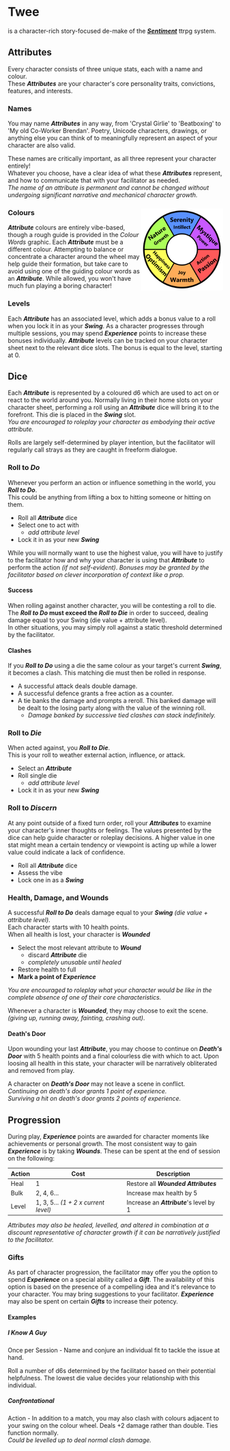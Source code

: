 # Twee
is a character-rich story-focused de-make of the [***Sentiment***](https://www.patreon.com/sentimentttrpg) ttrpg system.

## Attributes
Every character consists of three unique stats, each with a name and colour.  
These ***Attributes*** are your character's core personality traits, convictions, features, and interests.

### Names
You may name ***Attributes*** in any way, from 'Crystal Girlie' to 'Beatboxing' to 'My old Co-Worker Brendan'. Poetry, Unicode characters, drawings, or anything else you can think of to meaningfully represent an aspect of your character are also valid.

These names are critically important, as all three represent your character entirely!  
Whatever you choose, have a clear idea of what these ***Attributes*** represent, and how to communicate that with your facilitator as needed.  
*The name of an attribute is permanent and cannot be changed without undergoing significant narrative and mechanical character growth.*

### Colours <img src="colour words.png" align="right" style="max-height: 12rem;" />
***Attribute*** colours are entirely vibe-based, though a rough guide is provided in the *Colour Words* graphic. Each ***Attribute*** must be a different colour. Attempting to balance or concentrate a character around the wheel may help guide their formation, but take care to avoid using one of the guiding colour words as an ***Attribute***. While allowed, you won't have much fun playing a boring character!

### Levels
Each ***Attribute*** has an associated level, which adds a bonus value to a roll when you lock it in as your ***Swing***. As a character progresses through multiple sessions, you may spend ***Experience*** points to increase these bonuses individually. ***Attribute*** levels can be tracked on your character sheet next to the relevant dice slots. The bonus is equal to the level, starting at 0.
 
## Dice
Each ***Attribute*** is represented by a coloured d6 which are used to act on or react to the world around you. Normally living in their home slots on your character sheet, performing a roll using an ***Attribute*** dice will bring it to the forefront. This die is placed in the ***Swing*** slot.  
*You are encouraged to roleplay your character as embodying their active attribute.*

Rolls are largely self-determined by player intention, but the facilitator will regularly call strays as they are caught in freeform dialogue.

### Roll to ***Do***
Whenever you perform an action or influence something in the world, you ***Roll to Do***.  
This could be anything from lifting a box to hitting someone or hitting on them.
- Roll all ***Attribute*** dice
- Select one to act with
	- *add attribute level*
- Lock it in as your new ***Swing***

While you will normally want to use the highest value, you will have to justify to the facilitator how and why your character is using that ***Attribute*** to perform the action *(if not self-evident)*.
*Bonuses may be granted by the facilitator based on clever incorporation of context like a prop.*
#### Success
When rolling against another character, you will be contesting a roll to die.  
The ***Roll to Do* must exceed the *Roll to Die*** in order to succeed, dealing damage equal to your Swing (die value + attribute level).  
In other situations, you may simply roll against a static threshold determined by the facilitator.
#### Clashes
If you ***Roll to Do*** using a die the same colour as your target's current ***Swing***, it becomes a clash. This matching die must then be rolled in response.
- A successful attack deals double damage.
- A successful defence grants a free action as a counter.
- A tie banks the damage and prompts a reroll. This banked damage will be dealt to the losing party along with the value of the winning roll.
	- *Damage banked by successive tied clashes can stack indefinitely.*

### Roll to ***Die***
When acted against, you ***Roll to Die***.  
This is your roll to weather external action, influence, or attack.
- Select an ***Attribute***
- Roll single die
	- *add attribute level*
- Lock it in as your new ***Swing***

### Roll to ***Discern***
At any point outside of a fixed turn order, roll your ***Attributes*** to examine your character's inner thoughts or feelings. The values presented by the dice can help guide character or roleplay decisions. A higher value in one stat might mean a certain tendency or viewpoint is acting up while a lower value could indicate a lack of confidence.
- Roll all ***Attribute*** dice
- Assess the vibe
- Lock one in as a ***Swing***

### Health, Damage, and Wounds
A successful ***Roll to Do*** deals damage equal to your ***Swing*** *(die value + attribute level)*.  
Each character starts with 10 health points.  
When all health is lost, your character is ***Wounded***
- Select the most relevant attribute to ***Wound***
	- discard ***Attribute*** die
	- *completely unusable until healed*
- Restore health to full
- **Mark a point of *Experience***

*You are encouraged to roleplay what your character would be like in the complete absence of one of their core characteristics.*

Whenever a character is ***Wounded***, they may choose to exit the scene. *(giving up, running away, fainting, crashing out)*.
#### Death's Door
Upon wounding your last ***Attribute***, you may choose to continue on ***Death's Door*** with 5 health points and a final colourless die with which to act. Upon loosing all health in this state, your character will be narratively obliterated and removed from play.

A character on ***Death's Door*** may not leave a scene in conflict.  
*Continuing on death's door grants 1 point of experience.*  
*Surviving a hit on death's door grants 2 points of experience.*

## Progression
During play, ***Experience*** points are awarded for character moments like achievements or personal growth. The most consistent way to gain ***Experience*** is by taking ***Wounds***. These can be spent at the end of session on the following:

| Action | Cost                                 | Description                              |
| ------ | ------------------------------------ | ---------------------------------------- |
| Heal   | 1                                    | Restore all ***Wounded Attributes***     |
| Bulk   | 2, 4, 6...                           | Increase max health by 5                 |
| Level  | 1, 3, 5... *(1 + 2 x current level)* | Increase an ***Attribute***'s level by 1 |

*Attributes may also be healed, levelled, and altered in combination at a discount representative of character growth if it can be narratively justified to the facilitator.*
### Gifts
As part of character progression, the facilitator may offer you the option to spend ***Experience*** on a special ability called a ***Gift***. The availability of this option is based on the presence of a compelling idea and it's relevance to your character. You may bring suggestions to your facilitator. ***Experience*** may also be spent on certain ***Gifts*** to increase their potency.
#### Examples
##### I Know A Guy
Once per Session - Name and conjure an individual fit to tackle the issue at hand.

Roll a number of d6s determined by the facilitator based on their potential helpfulness. The lowest die value decides your relationship with this individual.
##### Confrontational
Action - In addition to a match, you may also clash with colours adjacent to your swing on the colour wheel. Deals +2 damage rather than double. Ties function normally.  
*Could be levelled up to deal normal clash damage.*